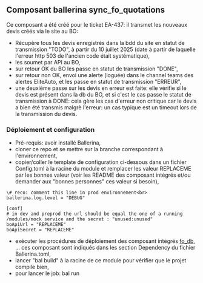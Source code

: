 ## Composant ballerina sync_fo_quotations

Ce composant a été créé pour le ticket EA-437: il transmet les nouveaux devis créés via le site au BO:
* Récupère tous les devis enregistrés dans la bdd du site en statut de transmission "TODO",  à partir du 10 juillet 2025 (date à partir de laquelle l'erreur http 503 de l'ancien code était systématique),
* les soumet par API au BO,
* sur retour OK du BO les passe en statut de transmission "DONE",
* sur retour non OK, envoi une alerte (loguée) dans le channel teams des alertes EliteAuto, et les passe en statut de transmission "ERREUR",
* une deuxième passe sur les devis en erreur est faite: elle vérifie si le devis est présent dans la db du BO, et si c'est le cas passe le statut de transmission à DONE: cela gère les cas d'erreur non critique car le devis a bien été transmis malgrè l'erreur: un cas typique est un timeout lors de la transmission du devis.


### Déploiement et configuration

* Pré-requis: avoir installé Ballerina,
* cloner ce repo et se mettre sur la branche correspondant à l'environnement,
* copier/coller le template de configuration ci-dessous dans un fichier Config.toml à la racine du module et remplacer les valeur REPLACEME par les bonnes valeur (voir les README des composant intégrés et/ou demander aux "bonnes personnes" ces valeur si besoin),

```
\# reco: comment this line in prod environnement<br>
ballerina.log.level = "DEBUG"

[conf]
# in dev and preprod the url should be equal the one of a running /modules/mock service and the secret : "unused:unused"
boApiUrl = "REPLACEME"
boApiSecret = "REPLACEME"
```

* exécuter les procédures de déploiement des composant intègrés [fo_db](../../modules/fo_db/README.md), ... ces composant sont indiqués dans les section Dependency du fichier Ballerina.toml,
* lancer "bal build" à la racine de ce module pour vérifier que le projet compile bien,
* pour lancer le job: bal run


